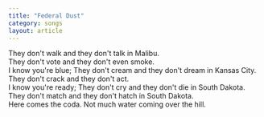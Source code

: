 ```yaml
---
title: "Federal Dust"
category: songs
layout: article
---
```


They don't walk and they don't talk in Malibu.  
They don't vote and they don't even smoke.  
I know you're blue; They don't cream and they don't dream in Kansas City.  
They don't crack and they don't act.  
I know you're ready; They don't cry and they don't die in South Dakota.  
They don't match and they don't hatch in South Dakota.  
Here comes the coda. Not much water coming over the hill.
